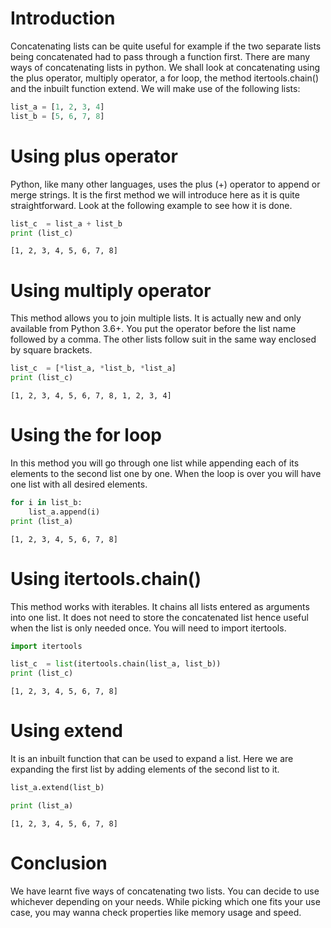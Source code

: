 # Introduction

Concatenating lists can be quite useful for example if the two separate lists being concatenated had to pass through a function first. There are many ways of concatenating lists in python. We shall look at concatenating using the plus operator, multiply operator, a for loop, the method itertools.chain() and the inbuilt function extend. We will make use of the following lists:


```python
list_a = [1, 2, 3, 4]
list_b = [5, 6, 7, 8]
```

# Using plus operator

Python, like many other languages, uses the plus (+) operator to append or merge strings. It is the first method we will introduce here as it is quite straightforward. Look at the following example to see how it is done.


```python
list_c  = list_a + list_b
print (list_c)
```

    [1, 2, 3, 4, 5, 6, 7, 8]


# Using multiply operator

This method allows you to join multiple lists. It is actually new and only available from Python 3.6+. You put the operator before the list name followed by a comma. The other lists follow suit in the same way enclosed by square brackets.


```python
list_c  = [*list_a, *list_b, *list_a]
print (list_c)
```

    [1, 2, 3, 4, 5, 6, 7, 8, 1, 2, 3, 4]


# Using the for loop

In this method you will go through one list while appending each of its elements to the second list one by one. When the loop is over you will have one list with all desired elements.


```python
for i in list_b:
    list_a.append(i)
print (list_a)
```

    [1, 2, 3, 4, 5, 6, 7, 8]


# Using itertools.chain()

This method works with iterables. It chains all lists entered as arguments into one list. It does not need to store the concatenated list hence useful when the list is only needed once. You will need to import itertools.


```python
import itertools

list_c  = list(itertools.chain(list_a, list_b))
print (list_c)
```

    [1, 2, 3, 4, 5, 6, 7, 8]


# Using extend

It is an inbuilt function that can be used to expand a list. Here we are expanding the first list by adding elements of the second list to it.


```python
list_a.extend(list_b)

print (list_a)
```

    [1, 2, 3, 4, 5, 6, 7, 8]


# Conclusion

We have learnt five ways of concatenating two lists. You can decide to use whichever depending on your needs. While picking which one fits your use case, you may wanna check properties like memory usage and speed.
